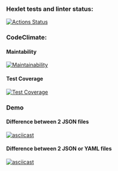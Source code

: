 ### Hexlet tests and linter status:
[![Actions Status](https://github.com/evgeniyworkbel/frontend-project-lvl2/workflows/hexlet-check/badge.svg)](https://github.com/evgeniyworkbel/frontend-project-lvl2/actions)

### CodeClimate:
#### Maintability
[![Maintainability](https://api.codeclimate.com/v1/badges/f72446949e592e8ca39c/maintainability)](https://codeclimate.com/github/evgeniyworkbel/frontend-project-lvl2/maintainability)
#### Test Coverage
[![Test Coverage](https://api.codeclimate.com/v1/badges/f72446949e592e8ca39c/test_coverage)](https://codeclimate.com/github/evgeniyworkbel/frontend-project-lvl2/test_coverage)

### Demo
#### Difference between 2 JSON files
[![asciicast](https://asciinema.org/a/wl1NSwCQms6RwrEJV4txxkYuI.svg)](https://asciinema.org/a/wl1NSwCQms6RwrEJV4txxkYuI)

#### Difference between 2 JSON or YAML files
[![asciicast](https://asciinema.org/a/I2V7nGzRTVf5I3OChNWNpMRF2.svg)](https://asciinema.org/a/I2V7nGzRTVf5I3OChNWNpMRF2)
